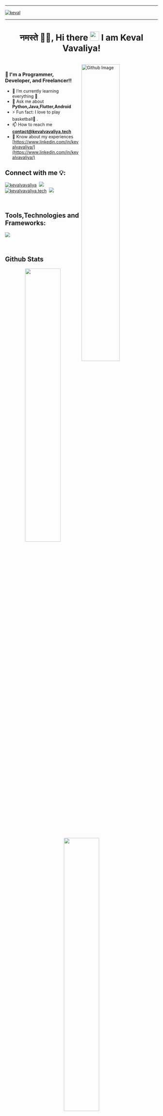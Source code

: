 
---
<!--![keval](https://github.com/kevalvavaliya/kevalvavaliya/assets/72963356/17fac04b-d949-4078-baf1-1b5ce1b12c9f)-->
<!--![keval](https://github.com/kevalvavaliya/kevalvavaliya/assets/72963356/54096e10-ca22-41b8-8e88-284acacbde22)-->
<a href="https://kevalvavaliya.tech">![keval](https://github.com/kevalvavaliya/kevalvavaliya/assets/72963356/643104b3-0ecf-41e2-a84b-381e2097fb06)</a>

---

<h1 align="center"> नमस्ते 🙏🏻, Hi there <img src="https://raw.githubusercontent.com/MartinHeinz/MartinHeinz/master/wave.gif" width="30px"> I am Keval Vavaliya! </h1>
<br>
<img width="50%" align="right" alt="Github Image" src="https://raw.githubusercontent.com/onimur/.github/master/.resources/git-header.svg" />

<h3> 🧑 I'm a Programmer, Developer, and Freelancer!!</h3>

- 🌱 I’m currently learning everything 🤣
- 💬 Ask me about **Python,Java,Flutter,Android**
- ⚡ Fun fact: I love to play basketball🏀 .
- 📫 How to reach me **contact@kevalvavaliya.tech**
- 📄 Know about my experiences [https://www.linkedin.com/in/kevalvavaliya/](https://www.linkedin.com/in/kevalvavaliya/)



## Connect with me 💡:
<p align="left"> 
<a href="https://twitter.com/keval_vavaliya" target="blank"><img src="https://img.shields.io/twitter/follow/keval_vavaliya?logo=twitter&style=for-the-badge" alt="kevalvavaliya" /></a>&nbsp
<a href="https://www.linkedin.com/in/kevalvavaliya"><img src="https://img.shields.io/badge/-keval%20vavaliya-0077B5?style=for-the-badge&logo=Linkedin&logoColor=white"/></a>&nbsp
<a href="https://kevalvavaliya.tech" target="_blank"><img src="https://img.shields.io/website?label=kevalvavaliya.tech&style=for-the-badge&up_color=9FEF00&url=https%3A%2F%2Fkevalvavaliya.tech" alt="kevalvavaliya.tech" /></a>&nbsp
   <a href="mailto:kevalvavaliya@gmail.com">
    <img src="https://img.shields.io/badge/-Gmail-c14438?style=for-the-badge&logo=Gmail&logoColor=white&link=mailto:kevalvavaliya@gmail.com" />
  </a>
</p>

<br/>

## Tools,Technologies and Frameworks:
<p>
  <a href="https://skillicons.dev">
    <img src="https://skillicons.dev/icons?i=androidstudio,flutter,dart,python,kotlin,java,gradle,git,c,cpp,github,jquery,materialui,django,flask,html,css,js,php,firebase,mysql,postgres,tensorflow,gcp,replit,devto,vscode&perline=11" />
  </a>
</p>
           
<br/>
           
## Github Stats  
<div align="center">
  <img width="48%" src="https://github-readme-stats.vercel.app/api?username=kevalvavaliya&show_icons=true&theme=tokyonight" />
  <img width="48%" src="https://github-readme-streak-stats.herokuapp.com/?user=kevalvavaliya&theme=tokyonight" />
</div>

<br/>  

<div align="center">
<img src="https://komarev.com/ghpvc/?username=kevalvavaliya&&style=flat-square" align="center" />
</div>  
 
